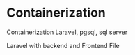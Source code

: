 # Containerization
Containerization Laravel, pgsql, sql server

Laravel with backend and Frontend File

